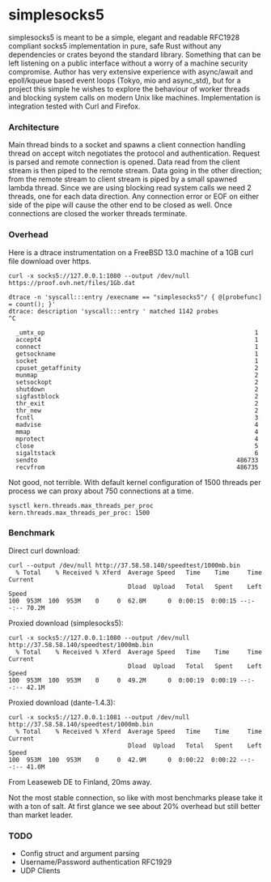 # simplesocks5

simplesocks5 is meant to be a simple, elegant and readable RFC1928 compliant socks5 implementation in pure, safe Rust without any dependencies or crates beyond the standard library. Something that can be left listening on a public interface without a worry of a machine security compromise. Author has very extensive experience with async/await and epoll/kqueue based event loops (Tokyo, mio and async_std), but for a project this simple he wishes to explore the behaviour of worker threads and blocking system calls on modern Unix like machines. Implementation is integration tested with Curl and Firefox.

### Architecture

Main thread binds to a socket and spawns a client connection handling thread on accept witch negotiates the protocol and authentication. Request is parsed and remote connection is opened. Data read from the client stream is then piped to the remote stream. Data going in the other direction; from the remote stream to client stream is piped by a small spawned lambda thread. Since we are using blocking read system calls we need 2 threads, one for each data direction. Any connection error or EOF on either side of the pipe will cause the other end to be closed as well. Once connections are closed the worker threads terminate.

### Overhead

Here is a dtrace instrumentation on a FreeBSD 13.0 machine of a 1GB curl file download over https.

```
curl -x socks5://127.0.0.1:1080 --output /dev/null https://proof.ovh.net/files/1Gb.dat
```

```
dtrace -n 'syscall:::entry /execname == "simplesocks5"/ { @[probefunc] = count(); }'
dtrace: description 'syscall:::entry ' matched 1142 probes
^C

  _umtx_op                                                          1
  accept4                                                           1
  connect                                                           1
  getsockname                                                       1
  socket                                                            1
  cpuset_getaffinity                                                2
  munmap                                                            2
  setsockopt                                                        2
  shutdown                                                          2
  sigfastblock                                                      2
  thr_exit                                                          2
  thr_new                                                           2
  fcntl                                                             3
  madvise                                                           4
  mmap                                                              4
  mprotect                                                          4
  close                                                             5
  sigaltstack                                                       6
  sendto                                                       486733
  recvfrom                                                     486735
```

Not good, not terrible. With default kernel configuration of 1500 threads per process we can proxy about 750 connections at a time.

```
sysctl kern.threads.max_threads_per_proc
kern.threads.max_threads_per_proc: 1500
```

### Benchmark

Direct curl download:

```
curl --output /dev/null http://37.58.58.140/speedtest/1000mb.bin
  % Total    % Received % Xferd  Average Speed   Time    Time     Time  Current
                                 Dload  Upload   Total   Spent    Left  Speed
100  953M  100  953M    0     0  62.8M      0  0:00:15  0:00:15 --:--:-- 70.2M
```

Proxied download (simplesocks5):

```
curl -x socks5://127.0.0.1:1080 --output /dev/null http://37.58.58.140/speedtest/1000mb.bin
  % Total    % Received % Xferd  Average Speed   Time    Time     Time  Current
                                 Dload  Upload   Total   Spent    Left  Speed
100  953M  100  953M    0     0  49.2M      0  0:00:19  0:00:19 --:--:-- 42.1M
```

Proxied download (dante-1.4.3):

```
curl -x socks5://127.0.0.1:1081 --output /dev/null http://37.58.58.140/speedtest/1000mb.bin
  % Total    % Received % Xferd  Average Speed   Time    Time     Time  Current
                                 Dload  Upload   Total   Spent    Left  Speed
100  953M  100  953M    0     0  42.9M      0  0:00:22  0:00:22 --:--:-- 41.0M
```

From Leaseweb DE to Finland, 20ms away. 

Not the most stable connection, so like with most benchmarks please take it with a ton of salt. At first glance we see about 20% overhead but still better than market leader.

### TODO

- Config struct and argument parsing
- Username/Password authentication RFC1929
- UDP Clients
